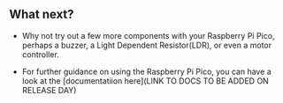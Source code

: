 ## What next?

- Why not try out a few more components with your Raspberry Pi Pico, perhaps a buzzer, a Light Dependent Resistor(LDR), or even a motor controller.

- For further guidance on using the Raspberry Pi Pico, you can have a look at the [documentatiion here](LINK TO DOCS TO BE ADDED ON RELEASE DAY)
